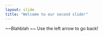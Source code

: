 ```yaml
---
layout: slide
title: "Welcome to our second slide!"
---
```

~~Blahblah ~~
Use the left arrow to go back!
